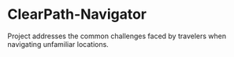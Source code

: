 # ClearPath-Navigator
Project addresses the common challenges faced by travelers when navigating unfamiliar locations.
